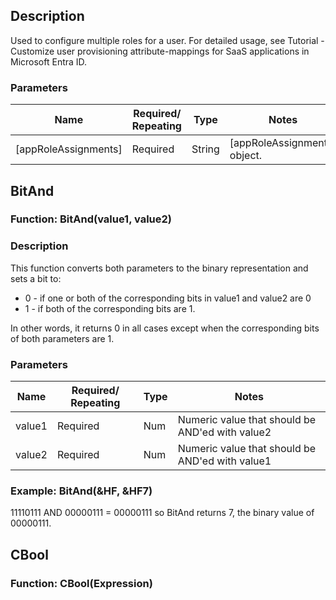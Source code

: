 ## Description

Used to configure multiple roles for a user. For detailed usage, see Tutorial - Customize user provisioning attribute-mappings for SaaS applications in Microsoft Entra ID.

### Parameters

| Name                   | Required/ Repeating | Type   | Notes                              |
| ---------------------- | ------------------- | ------ | ---------------------------------- |
| [appRoleAssignments]   | Required            | String | [appRoleAssignments] object.       |

## BitAnd

### Function: BitAnd(value1, value2)

### Description

This function converts both parameters to the binary representation and sets a bit to:

- 0 - if one or both of the corresponding bits in value1 and value2 are 0
- 1 - if both of the corresponding bits are 1.

In other words, it returns 0 in all cases except when the corresponding bits of both parameters are 1.

### Parameters

| Name   | Required/ Repeating | Type | Notes                                        |
| ------ | ------------------- | ---- | -------------------------------------------- |
| value1 | Required            | Num  | Numeric value that should be AND'ed with value2 |
| value2 | Required            | Num  | Numeric value that should be AND'ed with value1 |

### Example: BitAnd(&HF, &HF7)

11110111 AND 00000111 = 00000111 so BitAnd returns 7, the binary value of 00000111.

## CBool

### Function: CBool(Expression)